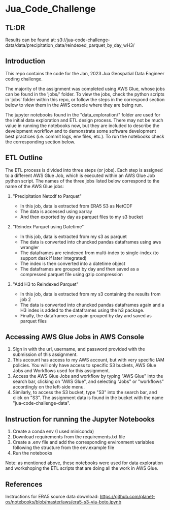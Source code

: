 # Jua_Code_Challenge

## TL:DR

Results can be found at:
s3://jua-code-challenge-data/data/precipitation_data/reindexed_parquet_by_day_wH3/

## Introduction

This repo contains the code for the Jan, 2023 Jua Geospatial Data Engineer coding challenge.

The majority of the assignment was completed using AWS Glue, whose jobs can be found in the 'jobs/' folder. To view the jobs, check the python scripts in 'jobs' folder within this repo, or follow the steps in the correspond section below to view them in the AWS console where they are being run.

The jupyter notebooks found in the "data_exploration/" folder are used for the initial data exploration and ETL design process. There may not be much value in running the notebooks now, but they are included to describe the development workflow and to demonstrate some software development best practices (i.e. commit logs, env files, etc.). To run the notebooks check the corresponding section below.

## ETL Outline

The ETL process is divided into three steps (or jobs). Each step is assigned to a different AWS Glue Job, which is executed within an AWS Glue Job python script. The names of the three jobs listed below correspond to the name of the AWS Glue jobs:

1.  "Precipitation Netcdf to Parquet"

    - In this job, data is extracted from ERA5 S3 as NetCDF
    - The data is accessed using xarray
    - And then exported by day as parquet files to my s3 bucket

2.  "Reindex Parquet using Datetime"

    - In this job, data is extracted from my s3 as parquet
    - The data is converted into chuncked pandas dataframes using aws wrangler
    - The dataframes are reindexed from multi-index to single-index (to support dask if later integrated)
    - The index is then converted into a datetime object
    - The dataframes are grouped by day and then saved as a compressed parquet file using gzip compression

3.  "Add H3 to Reindexed Parquet"
    - In this job, data is extracted from my s3 containing the results from job 2
    - The data is converted into chuncked pandas dataframes again and a H3 index is added to the dataframes using the h3 package.
    - Finally, the dataframes are again grouped by day and saved as parquet files

## Accessing AWS Glue Jobs in AWS Console

1. Sign in with the url, username, and password provided with the submission of this assignment.
2. This account has access to my AWS account, but with very specific IAM policies. You will only have access to specific S3 buckets, AWS Glue Jobs and Workflows used for this assignment.
3. Access the AWS Glue Jobs and workflow by typing "AWS Glue" into the search bar, clicking on "AWS Glue", and selecting "Jobs" or "workflows" accordingly on the left-side menu.
4. Similarly, to access the S3 bucket, type "S3" into the search bar, and click on "S3". The assignment data is found in the bucket with the name "jua-code-challenge-data".

## Instruction for running the Jupyter Notebooks

1. Create a conda env (I used miniconda)
2. Download requirements from the requirements.txt file
3. Create a .env file and add the corresponding environment variables following the structure from the env.example file
4. Run the notebooks

Note: as mentioned above, these notebooks were used for data exploration and workshoping the ETL scripts that are doing all the work in AWS Glue.

## References

Instructions for ERA5 source data download: https://github.com/planet-os/notebooks/blob/master/aws/era5-s3-via-boto.ipynb
